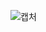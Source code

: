 ![캡처](https://user-images.githubusercontent.com/70888275/201501791-a911b432-dc68-4b69-9056-0ebc131e0ed8.PNG)
